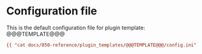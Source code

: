# Configuration file

This is the default configuration file for plugin template: @@@TEMPLATE@@@


```ini
{{ "cat docs/850-reference/plugin_templates/@@@TEMPLATE@@@/config.ini"|shell() }}
```

